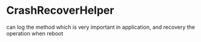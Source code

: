 # CrashRecoverHelper
can log the method which is very important in application, and recovery the operation when reboot 
